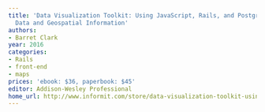 ```yaml
---
title: 'Data Visualization Toolkit: Using JavaScript, Rails, and Postgres to Present
  Data and Geospatial Information'
authors:
- Barret Clark
year: 2016
categories:
- Rails
- front-end
- maps
prices: 'ebook: $36, paperbook: $45'
editor: Addison-Wesley Professional
home_url: http://www.informit.com/store/data-visualization-toolkit-using-javascript-rails-and-9780134464435
---
```

